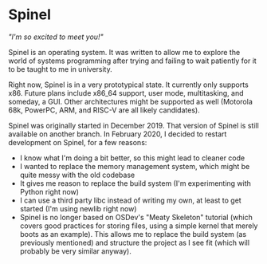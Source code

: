# Spinel

*"I'm so excited to meet you!"*

Spinel is an operating system. It was written to allow me to explore the world
of systems programming after trying and failing to wait patiently for it to be
taught to me in university.

Right now, Spinel is in a very prototypical state. It currently only supports x86.
Future plans include x86_64 support, user mode, multitasking, and someday, a GUI.
Other architectures might be supported as well (Motorola 68k, PowerPC, ARM, and RISC-V 
are all likely candidates).

Spinel was originally started in December 2019. That version of Spinel is still available
on another branch. In February 2020, I decided to restart development on Spinel, for a
few reasons:
* I know what I'm doing a bit better, so this might lead to cleaner code
* I wanted to replace the memory management system, which might be quite messy with the
old codebase
* It gives me reason to replace the build system (I'm experimenting with Python right
now)
* I can use a third party libc instead of writing my own, at least to get started (I'm
using newlib right now)
* Spinel is no longer based on OSDev's "Meaty Skeleton" tutorial (which covers good
practices for storing files, using a simple kernel that merely boots as an example).
This allows me to replace the build system (as previously mentioned) and structure the
project as I see fit (which will probably be very similar anyway).

